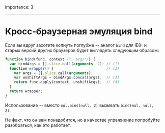 importance: 3

---

# Кросс-браузерная эмуляция bind

Если вы вдруг захотите копнуть поглубже -- аналог `bind` для IE8- и старых версий других браузеров будет выглядеть следующим образом:

```js no-beautify
function bind(func, context /*, args*/) {
  var bindArgs = [].slice.call(arguments, 2); // (1)
  function wrapper() {                        // (2)
    var args = [].slice.call(arguments);
    var unshiftArgs = bindArgs.concat(args);  // (3)
    return func.apply(context, unshiftArgs);  // (4)
  }
  return wrapper;
}
```

Использование -- вместо `mul.bind(null, 2)` вызывать `bind(mul, null, 2)`.

Не факт, что он вам понадобится, но в качестве упражнение попробуйте разобраться, как это работает.

